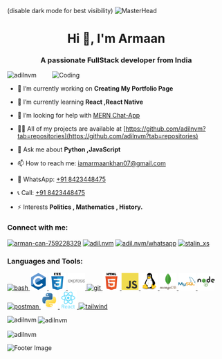 (disable dark mode for best visibility)
![MasterHead](https://i.pinimg.com/originals/b4/e3/71/b4e371619042d1e80918d09904e90f7d.gif)

<h1 align="center">Hi 👋, I'm Armaan</h1>
<h3 align="center">A passionate FullStack developer from India</h3>
<img align = "right" alt="Coding" width="400" src="https://cdn.dribbble.com/users/1162077/screenshots/3848914/programmer.gif">

<p align="left"> <img src="https://komarev.com/ghpvc/?username=adilnvm&label=Profile%20views&color=0e75b6&style=flat" alt="adilnvm" /> </p>

- 🔭 I’m currently working on **Creating My Portfolio Page**

- 🌱 I’m currently learning **React ,React Native**

- 🤝 I’m looking for help with [MERN Chat-App](https://sayit-3cnw.onrender.com/)

- 👨‍💻 All of my projects are available at [https://github.com/adilnvm?tab=repositories](https://github.com/adilnvm?tab=repositories)

- 💬 Ask me about **Python ,JavaScript**

- 📫 How to reach me: [iamarmaankhan07@gmail.com](mailto:iamarmaankhan07@gmail.com)

- 📱 WhatsApp: [+91 8423448475](https://wa.me/+918423448475)

- 📞 Call: [+91 8423448475](tel:+918423448475)

- ⚡ Interests **Politics , Mathematics , History.**

<h3 align="left">Connect with me:</h3>
<p align="left">
<a href="https://linkedin.com/in/arman-can-759228329" target="blank"><img align="center" src="https://raw.githubusercontent.com/rahuldkjain/github-profile-readme-generator/master/src/images/icons/Social/linked-in-alt.svg" alt="arman-can-759228329" height="30" width="40" /></a>
<a href="https://instagram.com/adil.nvm" target="blank"><img align="center" src="https://raw.githubusercontent.com/rahuldkjain/github-profile-readme-generator/master/src/images/icons/Social/instagram.svg" alt="adil.nvm" height="30" width="40" /></a>
<a href="https://wa.me/+918423448475" target="blank"><img align="center" src="https://upload.wikimedia.org/wikipedia/commons/thumb/6/6b/WhatsApp.svg/512px-WhatsApp.svg.png?20220228223904" alt="adil.nvm/whatsapp" height="40" width="40" /></a>
<a href="https://discord.gg/stalin_xs" target="blank"><img align="center" src="https://raw.githubusercontent.com/rahuldkjain/github-profile-readme-generator/master/src/images/icons/Social/discord.svg" alt="stalin_xs" height="30" width="40" /></a>
</p>

<h3 align="left">Languages and Tools:</h3>
<p align="left"> <a href="https://www.gnu.org/software/bash/" target="_blank" rel="noreferrer"> <img src="https://www.vectorlogo.zone/logos/gnu_bash/gnu_bash-icon.svg" alt="bash" width="40" height="40"/> </a> <a href="https://www.cprogramming.com/" target="_blank" rel="noreferrer"> <img src="https://raw.githubusercontent.com/devicons/devicon/master/icons/c/c-original.svg" alt="c" width="40" height="40"/> </a> <a href="https://www.w3schools.com/css/" target="_blank" rel="noreferrer"> <img src="https://raw.githubusercontent.com/devicons/devicon/master/icons/css3/css3-original-wordmark.svg" alt="css3" width="40" height="40"/> </a> <a href="https://expressjs.com" target="_blank" rel="noreferrer"> <img src="https://raw.githubusercontent.com/devicons/devicon/master/icons/express/express-original-wordmark.svg" alt="express" width="40" height="40"/> </a> <a href="https://git-scm.com/" target="_blank" rel="noreferrer"> <img src="https://www.vectorlogo.zone/logos/git-scm/git-scm-icon.svg" alt="git" width="40" height="40"/> </a> <a href="https://www.w3.org/html/" target="_blank" rel="noreferrer"> <img src="https://raw.githubusercontent.com/devicons/devicon/master/icons/html5/html5-original-wordmark.svg" alt="html5" width="40" height="40"/> </a> <a href="https://developer.mozilla.org/en-US/docs/Web/JavaScript" target="_blank" rel="noreferrer"> <img src="https://raw.githubusercontent.com/devicons/devicon/master/icons/javascript/javascript-original.svg" alt="javascript" width="40" height="40"/> </a> <a href="https://www.linux.org/" target="_blank" rel="noreferrer"> <img src="https://raw.githubusercontent.com/devicons/devicon/master/icons/linux/linux-original.svg" alt="linux" width="40" height="40"/> </a> <a href="https://www.mongodb.com/" target="_blank" rel="noreferrer"> <img src="https://raw.githubusercontent.com/devicons/devicon/master/icons/mongodb/mongodb-original-wordmark.svg" alt="mongodb" width="40" height="40"/> </a> <a href="https://www.mysql.com/" target="_blank" rel="noreferrer"> <img src="https://raw.githubusercontent.com/devicons/devicon/master/icons/mysql/mysql-original-wordmark.svg" alt="mysql" width="40" height="40"/> </a> <a href="https://nodejs.org" target="_blank" rel="noreferrer"> <img src="https://raw.githubusercontent.com/devicons/devicon/master/icons/nodejs/nodejs-original-wordmark.svg" alt="nodejs" width="40" height="40"/> </a> <a href="https://postman.com" target="_blank" rel="noreferrer"> <img src="https://www.vectorlogo.zone/logos/getpostman/getpostman-icon.svg" alt="postman" width="40" height="40"/> </a> <a href="https://www.python.org" target="_blank" rel="noreferrer"> <img src="https://raw.githubusercontent.com/devicons/devicon/master/icons/python/python-original.svg" alt="python" width="40" height="40"/> </a> <a href="https://reactjs.org/" target="_blank" rel="noreferrer"> <img src="https://raw.githubusercontent.com/devicons/devicon/master/icons/react/react-original-wordmark.svg" alt="react" width="40" height="40"/> </a> <a href="https://tailwindcss.com/" target="_blank" rel="noreferrer"> <img src="https://www.vectorlogo.zone/logos/tailwindcss/tailwindcss-icon.svg" alt="tailwind" width="40" height="40"/> </a> </p>

<p><img align="left" src="https://github-readme-stats.vercel.app/api/top-langs?username=adilnvm&show_icons=true&locale=en&layout=compact" alt="adilnvm" /></p>

<p>&nbsp;<img align="center" src="https://github-readme-stats.vercel.app/api?username=adilnvm&show_icons=true&locale=en" alt="adilnvm" /></p>

<p><img align="center" src="https://github-readme-streak-stats.herokuapp.com/?user=adilnvm&" alt="adilnvm" /></p>
<img alt="Footer Image" style="width: 880px; max-width: 100%; height: 230px;" src="https://media.tenor.com/GiO4XNKti44AAAAM/retrowave-synthwave.gif">


